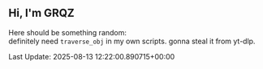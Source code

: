 ## Hi, I'm GRQZ
Here should be something random:  
definitely need `traverse_obj` in my own scripts. gonna steal it from yt-dlp.


Last Update: 2025-08-13 12:22:00.890715+00:00
